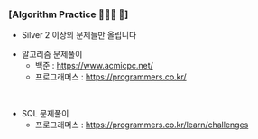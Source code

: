 ### [Algorithm Practice 👩🏻‍💻 🍎]

- Silver 2 이상의 문제들만 올립니다 

* 알고리즘 문제풀이 
  - 백준 : https://www.acmicpc.net/
  - 프로그래머스 : https://programmers.co.kr/
<br>

* SQL 문제풀이 
  - 프로그래머스 : https://programmers.co.kr/learn/challenges


